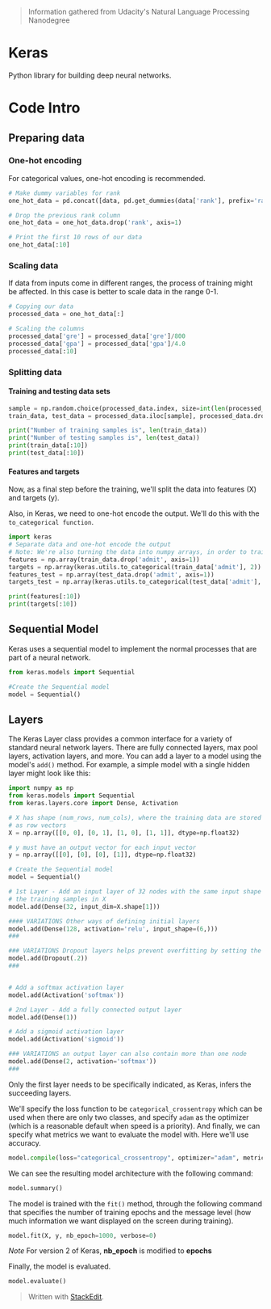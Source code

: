 > Information gathered from Udacity's Natural Language Processing Nanodegree

# Keras

Python library for building deep neural networks.


# Code Intro

## Preparing data

### One-hot encoding

For categorical values, one-hot encoding is recommended. 

```python
# Make dummy variables for rank
one_hot_data = pd.concat([data, pd.get_dummies(data['rank'], prefix='rank')], axis=1)

# Drop the previous rank column
one_hot_data = one_hot_data.drop('rank', axis=1)

# Print the first 10 rows of our data
one_hot_data[:10]
```

### Scaling data

If data from inputs come in different ranges, the process of training might be affected. In this case is better to scale data in the range 0-1.

```python
# Copying our data
processed_data = one_hot_data[:]

# Scaling the columns
processed_data['gre'] = processed_data['gre']/800
processed_data['gpa'] = processed_data['gpa']/4.0
processed_data[:10]
```

### Splitting data

#### Training and testing data sets

```python
sample = np.random.choice(processed_data.index, size=int(len(processed_data)*0.9), replace=False)
train_data, test_data = processed_data.iloc[sample], processed_data.drop(sample)

print("Number of training samples is", len(train_data))
print("Number of testing samples is", len(test_data))
print(train_data[:10])
print(test_data[:10])
```

#### Features and targets

Now, as a final step before the training, we'll split the data into features (X) and targets (y).

Also, in Keras, we need to one-hot encode the output. We'll do this with the  `to_categorical function`.

```python
import keras
# Separate data and one-hot encode the output
# Note: We're also turning the data into numpy arrays, in order to train the model in Keras
features = np.array(train_data.drop('admit', axis=1))
targets = np.array(keras.utils.to_categorical(train_data['admit'], 2))
features_test = np.array(test_data.drop('admit', axis=1))
targets_test = np.array(keras.utils.to_categorical(test_data['admit'], 2))

print(features[:10])
print(targets[:10])
```

## Sequential Model

Keras uses a sequential model to implement the normal processes that are part of a neural network.

```python
from keras.models import Sequential

#Create the Sequential model
model = Sequential()
```

## Layers

The Keras Layer class provides a common interface for a variety of standard neural network layers. There are fully connected layers, max pool layers, activation layers, and more. You can add a layer to a model using the model's  `add()`  method. For example, a simple model with a single hidden layer might look like this:

```python
import numpy as np
from keras.models import Sequential
from keras.layers.core import Dense, Activation

# X has shape (num_rows, num_cols), where the training data are stored
# as row vectors
X = np.array([[0, 0], [0, 1], [1, 0], [1, 1]], dtype=np.float32)

# y must have an output vector for each input vector
y = np.array([[0], [0], [0], [1]], dtype=np.float32)

# Create the Sequential model
model = Sequential()

# 1st Layer - Add an input layer of 32 nodes with the same input shape as
# the training samples in X
model.add(Dense(32, input_dim=X.shape[1]))

#### VARIATIONS Other ways of defining initial layers
model.add(Dense(128, activation='relu', input_shape=(6,)))
###

### VARIATIONS Dropout layers helps prevent overfitting by setting the value inside the function (rate) of inputs to 0. In the following example, the hidden layer would set 20% of inputs to 0 to avoid overfitting.
model.add(Dropout(.2))
###


# Add a softmax activation layer
model.add(Activation('softmax'))

# 2nd Layer - Add a fully connected output layer
model.add(Dense(1))

# Add a sigmoid activation layer
model.add(Activation('sigmoid'))

### VARIATIONS an output layer can also contain more than one node
model.add(Dense(2, activation='softmax'))
###
```
Only the first layer needs to be specifically indicated, as Keras, infers the succeeding layers.

We'll specify the loss function to be  `categorical_crossentropy`  which can be used when there are only two classes, and specify  `adam`  as the optimizer (which is a reasonable default when speed is a priority). And finally, we can specify what metrics we want to evaluate the model with. Here we'll use accuracy.

```python
model.compile(loss="categorical_crossentropy", optimizer="adam", metrics = ["accuracy"])
```

We can see the resulting model architecture with the following command:

```python
model.summary()
```

The model is trained with the  `fit()`  method, through the following command that specifies the number of training epochs and the message level (how much information we want displayed on the screen during training).

```python
model.fit(X, y, nb_epoch=1000, verbose=0)
```
*Note* For version 2 of Keras, **nb_epoch** is modified to **epochs**

Finally, the model is evaluated.
```python
model.evaluate()
```

> Written with [StackEdit](https://stackedit.io/).
<!--stackedit_data:
eyJoaXN0b3J5IjpbLTU5NTg3NTQ1NSwtODA2NzM0Njc2LDExOD
A0MDc5MCwtMTQ1NjUwODYwOF19
-->